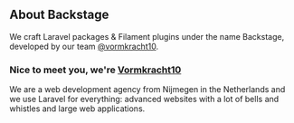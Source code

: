 ## About Backstage

We craft Laravel packages & Filament plugins under the name Backstage, developed by our team [@vormkracht10](https://github.com/vormkracht10).

### Nice to meet you, we're [Vormkracht10](https://vormkracht10.nl)

We are a web development agency from Nijmegen in the Netherlands and we use Laravel for everything: advanced websites with a lot of bells and whistles and large web applications.
